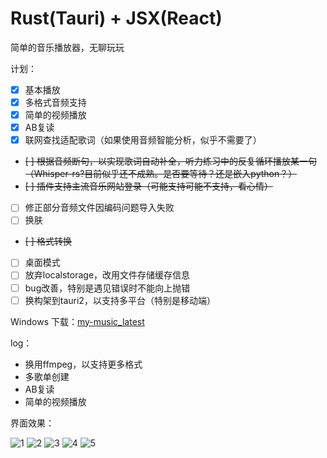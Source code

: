 # Rust(Tauri) + JSX(React)

简单的音乐播放器，无聊玩玩

计划：
- [x] 基本播放
- [x] 多格式音频支持
- [x] 简单的视频播放
- [x] AB复读
- [x] 联网查找适配歌词（如果使用音频智能分析，似乎不需要了）
- ~~[ ] 根据音频断句，以实现歌词自动补全，听力练习中的反复循环播放某一句（Whisper-rs?目前似乎还不成熟。是否要等待？还是嵌入python？）~~
- ~~[ ] 插件支持主流音乐网站登录（可能支持可能不支持，看心情）~~
- [ ] 修正部分音频文件因编码问题导入失败
- [ ] 换肤
- ~~[ ] 格式转换~~
- [ ] 桌面模式
- [ ] 放弃localstorage，改用文件存储缓存信息
- [ ] bug改善，特别是遇见错误时不能向上抛错
- [ ] 换构架到tauri2，以支持多平台（特别是移动端）

Windows 下载：[my-music_latest](https://github.com/hellolio/my_music/releases)

log：
- 换用ffmpeg，以支持更多格式
- 多歌单创建
- AB复读
- 简单的视频播放


界面效果：

![1](markdown/mobile1.png)
![2](markdown/mobile2.png)
![3](markdown/mobile3.png)
![4](markdown/pc1.png)
![5](markdown/pc2.png)